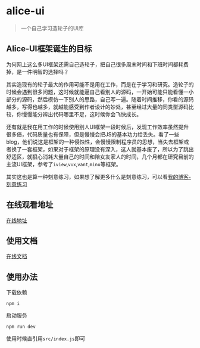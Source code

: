 # alice-ui

> 一个自己学习造轮子的UI库

## Alice-UI框架诞生的目标
为何网上这么多UI框架还需自己造轮子，把自己很多周末时间和下班时间都耗费掉，是一件明智的选择吗？

其实造现有的轮子最大的作用可能不是用在工作，而是在于学习和研究。造轮子的时候会遇到很多问题，这时候就能逼自己看别人的源码，一开始可能只能看懂一小部分的源码，然后模仿一下别人的思路，自己写一遍。随着时间推移，你看的源码越多，写得也越多，就越能感受到作者设计的妙处，甚至经过大量的同类型源码比较，你慢慢能分辨出代码哪里不足，这时候你会飞快成长。

还有就是我在用工作的时候使用别人UI框架一段时候后，发现工作效率虽然提升很多倍，代码质量也有保障，但是慢慢会把JS的基本功力给丢失。看了一些blog，他们说这是框架的一种侵蚀性，会慢慢限制程序员的思想，当失去框架或者换了一套框架，如果对于框架的原理没有深入，这人就基本废了，所以为了跳出舒适区，就狠心消耗大量自己的时间和陪女友家人的时间，几个月都在研究目前的主流UI框架，参考了`iview`,`vux`,`vant`,`minu`等框架。

其实这也是算一种刻意练习，如果想了解更多什么是刻意练习，可以看[我的博客-刻意练习](https://lienjack.github.io/Blog/knowledge/learn/develop.html)

## 在线观看地址
[在线地址](https://lienjack.github.io/alice-ui-demo)

## 使用文档
[在线文档](https://lienjack.github.io/alice-ui-doc-online)

## 使用办法
下载依赖
```
npm i
```
启动服务
```
npm run dev
```

使用时候直引用`src/index.js`即可

